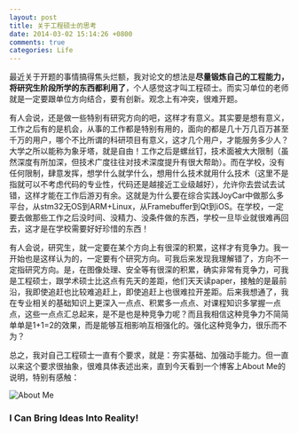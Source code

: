 ```yaml
---
layout: post
title: 关于工程硕士的思考
date: 2014-03-02 15:14:26 +0800
comments: true
categories: Life
---
```


最近关于开题的事情搞得焦头烂额，我对论文的想法是**尽量锻炼自己的工程能力，将研究生阶段所学的东西都利用了**，个人感觉这才叫工程硕士。而实习单位的老师就是一定要跟单位方向结合，要有创新。观念上有冲突，很难开题。

有人会说，还是做一些特别有研究方向的吧，这样才有意义。其实要是想有意义，工作之后有的是机会，从事的工作都是特别有用的，面向的都是几十万几百万甚至千万的用户，哪个不比所谓的科研项目有意义，这才几个用户，才能服务多少人？大学之所以能称为象牙塔，就是自由！工作之后是螺丝钉，技术面被大大限制（虽然深度有所加深，但技术广度往往对技术深度提升有很大帮助）。而在学校，没有任何限制，肆意发挥，想学什么就学什么，想用什么技术就用什么技术（这里不是指就可以不考虑代码的专业性，代码还是越接近工业级越好），允许你去尝试去试错，这样才能在工作后游刃有余。这就是为什么要在综合实践JoyCar中做那么多平台，从stm32无OS到ARM+Linux，从Framebuffer到Qt到iOS。在学校，一定要去做那些工作之后没时间、没精力、没条件做的东西，学校一旦毕业就很难再回去，这才是在学校需要好好珍惜的东西！

有人会说，研究生，就一定要在某个方向上有很深的积累，这样才有竞争力。我一开始也是这样认为的，一定要有个研究方向。可我后来发现我理解错了，方向不一定指研究方向。是，在图像处理、安全等有很深的积累，确实非常有竞争力，可我是工程硕士，跟学术硕士比这点有先天的差距，他们天天读paper，接触的是最前沿，我即使追赶也比较难追赶上，即使追赶上也很难拉开差距。后来我想通了，我在专业相关的基础知识上更深入一点点、积累多一点点、对课程知识多掌握一点点，这些一点点汇总起来，是不是也是种竞争力呢？而且我相信这种竞争力不简简单单是1+1=2的效果，而是能够互相影响互相强化的。强化这种竞争力，很乐而不为？

总之，我对自己工程硕士一直有个要求，就是：夯实基础、加强动手能力。但一直以来这个要求很抽象，很难具体表述出来，直到今天看到一个博客上About Me的说明，特别有感触：

![About Me](/images/blog/2014-03-02-aboutme.jpg)

### I Can Bring Ideas Into Reality!

